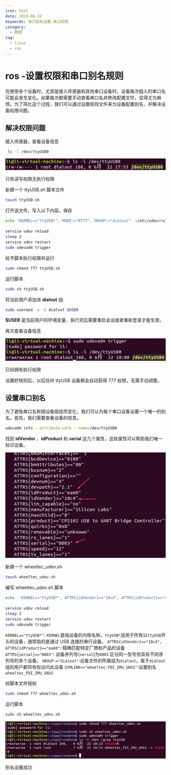 ```yaml
---
icon: host
date: 2024-06-22
keywords: 串口别名设置,串口权限
category:
  - 教程
tag:
  - linux
  - ros
---
```


# ros -设置权限和串口别名规则

在使用多个设备时，尤其是接入传感器和其他串口设备时，设备每次插入的串口名可能会发生变化。如果每次都需要手动查看串口名并修改配置文件，显得尤为麻烦。为了简化这个过程，我们可以通过设置规则文件来为设备配置别名，并解决设备权限问题。

## 解决权限问题

接入传感器，查看设备信息

```bash
 ls -l /dev/ttyUSB0
```

![设备信息](/assets/image/2024/other/rosSetUdev-0622/vmware_UXutHu2uyk.png)

只有读写权限无执行权限

新建一个 ttyUSB.sh 脚本文件

```bash
touch ttyUSB.sh
```

打开该文件，写入以下内容，保存

```bash
echo 'KERNEL=="ttyUSB*", MODE:="0777", GROUP:="dialout"' >/etc/udev/rules.d/ttyUSB.rules

service udev reload
sleep 2
service udev restart
sudo udevadm trigger
```

给予脚本执行权限并运行

```bash
sudo chmod 777 ttyUSB.sh
```

运行脚本

```bash
sudo sh ttyUSB.sh
```

将当前用户添加进 **dialout** 组:

```bash
sudo usermod -a -G dialout $USER
```

**$USER** 是当前用户的环境变量，执行完后需要重启会话或者重新登录才能生效。

再次查看设备信息

![设备信息](/assets/image/2024/other/rosSetUdev-0622/vmware_XTmNJvWDLV.png)

已经拥有执行权限

设置好规则后，以后任何 ttyUSB 设备都会自动获得 777 权限，无需手动调整。

## 设置串口别名

为了避免串口名称随设备插拔而变化，我们可以为每个串口设备设置一个唯一的别名。首先，我们需要查看设备的信息。

```bash
udevadm info --attribute-walk --name=/dev/ttyUSB0
```

找到 **idVendor** 、**idProduct** 和 **serial** 这几个属性，这些属性可以帮助我们唯一标识设备。

![设备属性](/assets/image/2024/other/rosSetUdev-0622/vmware_Hh5Mo3zDPb.png)

新建一个 wheeltec_udev.sh

```bash
touch wheeltec_udev.sh
```

编写 wheeltec_udev.sh 脚本

```bash
echo  'KERNEL=="ttyUSB*", ATTRS{idVendor}=="10c4", ATTRS{idProduct}=="ea60", ATTRS{serial}=="0003", GROUP:="dialout", SYMLINK+="wheeltec_FDI_IMU_GNSS"' >/etc/udev/rules.d/wheeltec_fdi_imu_gnss.rules

service udev reload
sleep 2
service udev restart
sudo udevadm trigger
```

`KERNEL=="ttyUSB*"`: `KERNEL`是指设备的内核名称，`ttyUSB*`适用于所有以`ttyUSB`开头的设备，通常指的是通过 USB 连接的串行设备。
`ATTRS{idVendor}=="10c4", ATTRS{idProduct}=="ea60"`: 精确匹配特定厂商和产品的设备
`ATTRS{serial}=="0003"`: 设备序列号(`serial`)为`0003` 区分同一型号但具有不同序列号的多个设备。
`GROUP:="dialout"`:设备文件的所属组为`dialout`。属于`dialout`组的用户都将有权访问此设备
`SYMLINK+="wheeltec_FDI_IMU_GNSS"`:设置别名`wheeltec_FDI_IMU_GNSS`

给脚本文件授权

```bash
sudo chmod 777 wheeltec_udev.sh
```

运行脚本

```bash
sudo sh wheeltec_udev.sh
```

![执行结果](/assets/image/2024/other/rosSetUdev-0622/vmware_wMHqP2Z6X9.png)

别名设置成功
